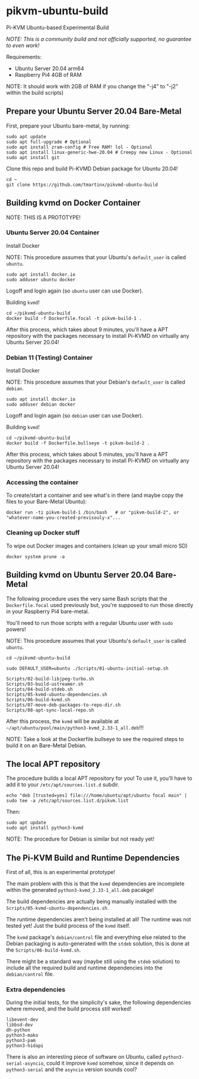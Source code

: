 # pikvm-ubuntu-build

Pi-KVM Ubuntu-based Experimental Build

*NOTE: This is a community build and not officially supported, no guarantee to even work!*

Requirements:

* Ubuntu Server 20.04 arm64
* Raspberry Pi4 4GB of RAM

NOTE: It should work with 2GB of RAM if you change the "-j4" to "-j2" within the build scripts)

## Prepare your Ubuntu Server 20.04 Bare-Metal

First, prepare your Ubuntu bare-metal, by running:

    sudo apt update
    sudo apt full-upgrade # Optional
    sudo apt install zram-config # Free RAM! lol - Optional
    sudo apt install linux-generic-hwe-20.04 # Creepy new Linux - Optional
    sudo apt install git

Clone this repo and build Pi-KVMD Debian package for Ubuntu 20.04!

    cd ~
    git clone https://github.com/tmartinx/pikvmd-ubuntu-build

## Building kvmd on Docker Container

NOTE: THIS IS A PROTOTYPE!

### Ubuntu Server 20.04 Container

Install Docker

NOTE: This procedure assumes that your Ubuntu's `default_user` is called `ubuntu`.

    sudo apt install docker.io
    sudo adduser ubuntu docker

Logoff and login again (so `ubuntu` user can use Docker).

Building `kvmd`!

    cd ~/pikvmd-ubuntu-build
    docker build -f Dockerfile.focal -t pikvm-build-1 .

After this process, which takes about 9 minutes, you'll have a APT repository with the packages necessary to install Pi-KVMD on virtually any Ubuntu Server 20.04!

### Debian 11 (Testing) Container

Install Docker

NOTE: This procedure assumes that your Debian's `default_user` is called `debian`.

    sudo apt install docker.io
    sudo adduser debian docker

Logoff and login again (so `debian` user can use Docker).

Building `kvmd`!

    cd ~/pikvmd-ubuntu-build
    docker build -f Dockerfile.bullseye -t pikvm-build-2 .

After this process, which takes about 5 minutes, you'll have a APT repository with the packages necessary to install Pi-KVMD on virtually any Ubuntu Server 20.04!

### Accessing the container

To create/start a container and see what's in there (and maybe copy the files to your Bare-Metal Ubuntu):

    docker run -ti pikvm-build-1 /bin/bash   # or "pikvm-build-2", or "whatever-name-you-created-previsouly-x"...

### Cleaning up Docker stuff

To wipe out Docker images and containers (clean up your small micro SD)

    docker system prune -a

## Building kvmd on Ubuntu Server 20.04 Bare-Metal

The following procedure uses the very same Bash scripts that the `Dockerfile.focal` used previously but, you're supposed to run those directly in your Raspberry Pi4 bare-metal.

You'll need to run those scripts with a regular Ubuntu user with `sudo` powers!

NOTE: This procedure assumes that your Ubuntu's `default_user` is called `ubuntu`.

    cd ~/pikvmd-ubuntu-build

    sudo DEFAULT_USER=ubuntu ./Scripts/01-ubuntu-initial-setup.sh

    Scripts/02-build-libjpeg-turbo.sh
    Scripts/03-build-ustreamer.sh
    Scripts/04-build-stdeb.sh
    Scripts/05-kvmd-ubuntu-dependencies.sh
    Scripts/06-build-kvmd.sh
    Scripts/07-move-deb-packages-to-repo-dir.sh
    Scripts/08-apt-sync-local-repo.sh

After this process, the `kvmd` will be available at `~/apt/ubuntu/pool/main/python3-kvmd_2.33-1_all.deb`!!!

NOTE: Take a look at the Dockerfile.bullseye to see the required steps to build it on an Bare-Metal Debian.

## The local APT repository

The procedure builds a local APT repository for you! To use it, you'll have to add it to your `/etc/apt/sources.list.d` subdir.

    echo "deb [trusted=yes] file:///home/ubuntu/apt/ubuntu focal main" | sudo tee -a /etc/apt/sources.list.d/pikvm.list

Then:

    sudo apt update
    sudo apt install python3-kvmd

NOTE: The procedure for Debian is similar but not ready yet!

## The Pi-KVM Build and Runtime Dependencies

First of all, this is an experimental prototype!

The main problem with this is that the `kvmd` dependencies are incomplete within the generated `python3-kvmd_2.33-1_all.deb` pacakge!

The build dependencies are actually being manually installed with the `Scripts/05-kvmd-ubuntu-dependencies.sh`.

The runtime dependencies aren't being installed at all! The runtime was not tested yet! Just the build process of the `kvmd` itself.

The `kvmd` package's `debian/control` file and everything else related to the Debian packaging is auto-generated with the `stdeb` solution, this is done at the `Scripts/06-build-kvmd.sh`.

There might be a standard way (maybe still using the `stdeb` solution) to include all the required build and runtime dependencies into the `debian/control` file.

### Extra dependencies

During the initial tests, for the simplicity's sake, the following dependencies where removed, and the build process still worked!

    libevent-dev
    libbsd-dev
    dh-python
    python3-mako
    python3-pam
    python3-hidapi

There is also an interesting piece of software on Ubuntu, called `python3-serial-asyncio`, could it improve `kvmd` somehow, since it depends on `python3-serial` and the `asyncio` version sounds cool?
